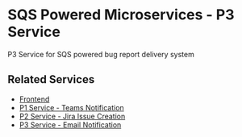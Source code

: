 # SQS Powered Microservices - P3 Service

P3 Service for SQS powered bug report delivery system

## Related Services  
- [Frontend](https://github.com/Calum-DC/frontend_microservice_applicaiton)
- [P1 Service - Teams Notification](https://github.com/Calum-DC/p1_service)  
- [P2 Service - Jira Issue Creation](https://github.com/Calum-DC/p2_service)  
- [P3 Service - Email Notification](https://github.com/Calum-DC/p3_service)  
